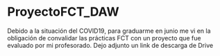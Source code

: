 # ProyectoFCT_DAW
Debido a la situación del COVID19, para graduarme en junio me vi en la obligación de convalidar las prácticas FCT con un proyecto que fue evaluado por mi profesorado. Dejo adjunto un link de descarga de Drive
